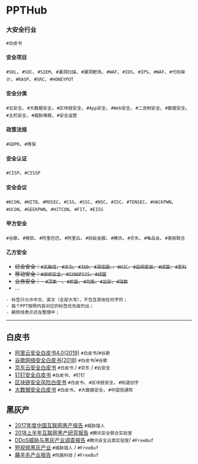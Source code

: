 # PPTHub

### 大安全行业
`#白皮书`

#### 安全项目
`#SDL`、`#SOC`、`#SIEM`、`#漏洞扫描`、`#漏洞靶场`、`#WAF`、`#IDS`、`#IPS`、`#WAF`、`#代码审计`、`#RASP`、`#SRC`、`#HONEYPOT`

#### 安全分类
`#云安全`、`#大数据安全`、`#区块链安全`、`#App安全`、`#Web安全`、`#二进制安全`、`#数据安全`、`#主机安全`、`#威胁情报`、`#安全运营`

#### 政策法规
`#GDPR`、`#等保`

#### 安全认证
`#CISP`、`#CISSP`

#### 安全会议
`#KCON`、`#HITB`、`#MOSEC`、`#CSS`、`#SSC`、`#NSC`、`#ISC`、`#TENSEC`、`#HACKPWN`、`#UCON`、`#GEEKPWN`、`#HITCON`、`#FIT`、`#EISS`

#### 甲方安全
`#谷歌`、`#微软`、`#阿里巴巴`、`#阿里云`、`#蚂蚁金服`、`#腾讯`、`#京东`、`#唯品会`、`#美丽联合`

#### 乙方安全
- ~~综合安全：`#天融信`、`#华为`、`#360`、`#深信服`、、`#H3C`、`#启明星辰`、`#绿盟`、`#思科`~~
- ~~移动安全：`#绑绑安全`、`#SYNOPSYS`、`#绿盟`~~
- ~~业务安全：--`#顶象`--、`#邦盛`、`#同盾`、`#岂安`、`#瑞数`~~
- ...

```
- 标签只允许中文、英文（全部大写），不包含其他任何字符；
- 每个PPT按照内容对应的标签优先级列出；
- 删除线表示还在整理中；
```
----
## 白皮书
- [阿里云安全白皮书4.0(2019)](security/阿里云安全白皮书4.0.pdf) `#白皮书`/`#谷歌`
- [谷歌网络安全白皮书(2018)](security/2018谷歌网络安全白皮书.pdf) `#白皮书`/`#谷歌`
- [京东云安全白皮书](security/京东云安全白皮书.pdf) `#白皮书` / `#京东` / `#云安全`
- [钉钉安全白皮书](security/钉钉安全白皮书v2.0.pdf) `#白皮书`、`#钉钉`
- [区块链安全风险白皮书](security/知道创宇区块链安全风险白皮书.pdf) `#白皮书`、`#区块链安全`、`#知道创宇`
- [大数据安全白皮书](security/大数据安全白皮书.pdf) `#白皮书`、`#大数据安全`、`#中国信通院`

## 黑灰产

- [2017年度中国互联网黑产报告](https://mp.weixin.qq.com/s/evGK8v2rjM4IGYODYXFvtA?) `#威胁猎人`
- [2018上半年互联网黑产研究报告](https://guanjia.qq.com/news/n1/2382.html) `#腾讯安全联合实验室`
- [DDoS威胁与黑灰产业调查报告](https://image.3001.net/uploads/pdf/%E9%BB%91%E9%95%9C%E8%B0%83%E6%9F%A5%EF%BC%9A%E6%B7%B1%E6%B8%8A%E8%83%8C%E5%90%8E%E7%9A%84%E7%9C%9F%E7%9B%B8%E4%B9%8B%E3%80%8CDDoS%E5%A8%81%E8%83%81%E4%B8%8E%E9%BB%91%E7%81%B0%E4%BA%A7%E4%B8%9A%E8%B0%83%E6%9F%A5%E6%8A%A5%E5%91%8A%E3%80%8D.pdf) `#腾讯安全云鼎实验室`/ `#FreeBuf`
- [短视频黑灰产业](https://image.3001.net/uploads/pdf/33d3fae8e35df5e35cfad069d746f755.pdf) `#威胁猎人` / `#FreeBuf`
- [薅羊毛产业报告](https://image.3001.net/uploads/pdf/4aa87c46888173995c295a873c2aa682.pdf) `#同盾科技` / `#FreeBuf`
